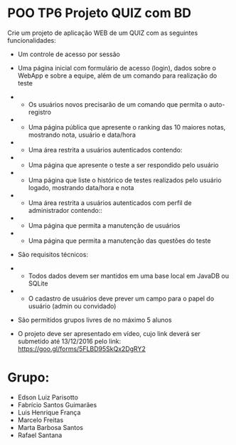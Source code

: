 # POO TP6 Projeto QUIZ com BD
Crie um projeto de aplicação WEB de um QUIZ com as seguintes funcionalidades:

- Um controle de acesso por sessão

- Uma página inicial com formulário de acesso (login), dados sobre o WebApp e sobre a equipe, além de um comando para realização do teste
- - Os usuários novos precisarão de um comando que permita o auto-registro
- - Uma página pública que apresente o ranking das 10 maiores notas, mostrando nota, usuário e data/hora
- - Uma área restrita a usuários autenticados contendo:
- - Uma página que apresente o teste a ser respondido pelo usuário
- - Uma página que liste o histórico de testes realizados pelo usuário logado, mostrando data/hora e nota
- - Uma área restrita a usuários autenticados com perfil de administrador contendo::
- - Uma página que permita a manutenção de usuários
- - Uma página que permita a manutenção das questões do teste

- São requisitos técnicos:
- - Todos dados devem ser mantidos em uma base local em JavaDB ou SQLite
- - O cadastro de usuários deve prever um campo para o papel do usuário (admin ou convidado)

- São permitidos grupos livres de no máximo 5 alunos
- O projeto deve ser apresentado em vídeo, cujo link deverá ser submetido até 13/12/2016 pelo link:
https://goo.gl/forms/5FLBD95SkQx2DgRY2 

# Grupo:
- Edson Luiz Parisotto
- Fabrício Santos Guimarães
- Luis Henrique França
- Marcelo Freitas
- Marta Barbosa Santos
- Rafael Santana
